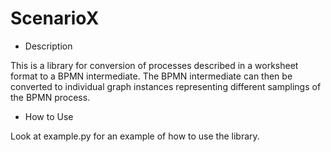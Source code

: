 # ScenarioX

* Description

This is a library for conversion of processes described in a worksheet format to a BPMN intermediate. The BPMN intermediate can then be converted to individual graph instances representing different samplings of the BPMN process. 

* How to Use

Look at example.py for an example of how to use the library.
